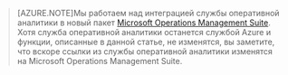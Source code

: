 > [AZURE.NOTE]Мы работаем над интеграцией службы оперативной аналитики в новый пакет [Microsoft Operations Management Suite](http://microsoft.com/oms). Хотя служба оперативной аналитики останется службой Azure и функции, описанные в данной статье, не изменятся, вы заметите, что вскоре ссылки из службы оперативной аналитики изменятся на Microsoft Operations Management Suite.

<!---HONumber=July15_HO3-->